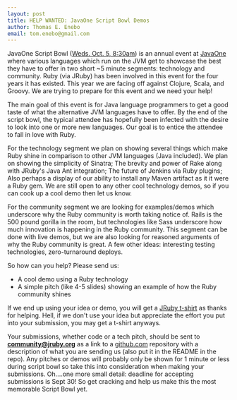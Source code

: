 ```yaml
---
layout: post
title: HELP WANTED: JavaOne Script Bowl Demos
author: Thomas E. Enebo
email: tom.enebo@gmail.com
---
```

JavaOne Script Bowl ([Weds. Oct. 5, 8:30am](https://oracleus.wingateweb.com/scheduler/eventcatalog/eventCatalogJavaOne.do)) is an annual event at [JavaOne](http://www.oracle.com/javaone/index.html) where various languages which run on the JVM get to showcase the best they have to offer in two short ~5 minute segments: technology and community.  Ruby (via JRuby) has been involved in this event for the four years it has existed.  This year we are facing off against Clojure, Scala, and Groovy.  We are trying to prepare for this event and we need your help!

The main goal of this event is for Java language programmers to get a good taste of what the alternative JVM languages have to offer.  By the end of the script bowl, the typical attendee has hopefully been infected with the desire to look into one or more new languages.  Our goal is to entice the attendee to fall in love with Ruby.

For the technology segment we plan on showing several things which make Ruby shine in comparison to other JVM languages (Java included).   We plan on showing the simplicity of Sinatra; The brevity and power of Rake along with JRuby's Java Ant integration;  The future of Jenkins via Ruby plugins;  Also perhaps a display of our ability to install any Maven artifact as it it were a Ruby gem.  We are still open to any other cool technology demos, so if you can cook up a cool demo then let us know.

For the community segment we are looking for examples/demos which underscore why the Ruby community is worth taking notice of.  Rails is the 500 pound gorilla in the room, but technologies like Sass underscore how much innovation is happening in the Ruby community.  This segment can be done with live demos, but we are also looking for reasoned arguments of why the Ruby community is great.  A few other ideas: interesting testing technologies, zero-turnaround deploys.

So how can you help?  Please send us:
- A cool demo using a Ruby technology
- A simple pitch (like 4-5 slides) showing an example of how the Ruby community shines

If we end up using your idea or demo, you will get a [JRuby t-shirt](http://blog.jruby.org/2011/09/jruby-tshirts/) as thanks for helping.  Hell, if we don't use your idea but appreciate the effort you put into your submission, you may get a t-shirt anyways.

Your submissions, whether code or a tech pitch, should be sent to **community@jruby.org** as a link to a [github.com](http://www.github.com) repository with a description of what you are sending us (also put it in the README in the repo).  Any pitches or demos will probably only be shown for 1 minute or less during script bowl so take this into consideration when making your submissions.  Oh....one more small detail: deadline for accepting submissions is Sept 30!  So get cracking and help us make this the most memorable Script Bowl yet.
